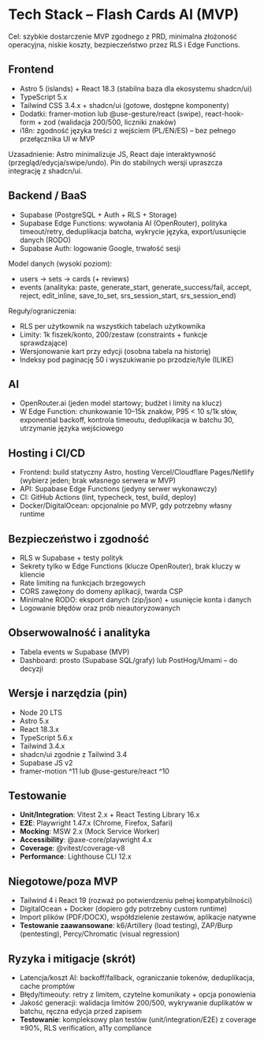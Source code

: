 # Tech Stack – Flash Cards AI (MVP)

Cel: szybkie dostarczenie MVP zgodnego z PRD, minimalna złożoność operacyjna, niskie koszty, bezpieczeństwo przez RLS i Edge Functions.

## Frontend
- Astro 5 (islands) + React 18.3 (stabilna baza dla ekosystemu shadcn/ui)
- TypeScript 5.x
- Tailwind CSS 3.4.x + shadcn/ui (gotowe, dostępne komponenty)
- Dodatki: framer-motion lub @use-gesture/react (swipe), react-hook-form + zod (walidacja 200/500, liczniki znaków)
- i18n: zgodność języka treści z wejściem (PL/EN/ES) – bez pełnego przełącznika UI w MVP

Uzasadnienie: Astro minimalizuje JS, React daje interaktywność (przegląd/edycja/swipe/undo). Pin do stabilnych wersji upraszcza integrację z shadcn/ui.

## Backend / BaaS
- Supabase (PostgreSQL + Auth + RLS + Storage)
- Supabase Edge Functions: wywołania AI (OpenRouter), polityka timeout/retry, deduplikacja batcha, wykrycie języka, export/usunięcie danych (RODO)
- Supabase Auth: logowanie Google, trwałość sesji

Model danych (wysoki poziom):
- users → sets → cards (+ reviews)
- events (analityka: paste, generate_start, generate_success/fail, accept, reject, edit_inline, save_to_set, srs_session_start, srs_session_end)

Reguły/ograniczenia:
- RLS per użytkownik na wszystkich tabelach użytkownika
- Limity: 1k fiszek/konto, 200/zestaw (constraints + funkcje sprawdzające)
- Wersjonowanie kart przy edycji (osobna tabela na historię)
- Indeksy pod paginację 50 i wyszukiwanie po przodzie/tyle (ILIKE)

## AI
- OpenRouter.ai (jeden model startowy; budżet i limity na klucz)
- W Edge Function: chunkowanie 10–15k znaków, P95 < 10 s/1k słów, exponential backoff, kontrola timeoutu, deduplikacja w batchu 30, utrzymanie języka wejściowego

## Hosting i CI/CD
- Frontend: build statyczny Astro, hosting Vercel/Cloudflare Pages/Netlify (wybierz jeden; brak własnego serwera w MVP)
- API: Supabase Edge Functions (jedyny serwer wykonawczy)
- CI: GitHub Actions (lint, typecheck, test, build, deploy)
- Docker/DigitalOcean: opcjonalnie po MVP, gdy potrzebny własny runtime

## Bezpieczeństwo i zgodność
- RLS w Supabase + testy polityk
- Sekrety tylko w Edge Functions (klucze OpenRouter), brak kluczy w kliencie
- Rate limiting na funkcjach brzegowych
- CORS zawężony do domeny aplikacji, twarda CSP
- Minimalne RODO: eksport danych (zip/json) + usunięcie konta i danych
- Logowanie błędów oraz prób nieautoryzowanych

## Obserwowalność i analityka
- Tabela events w Supabase (MVP)
- Dashboard: prosto (Supabase SQL/grafy) lub PostHog/Umami – do decyzji

## Wersje i narzędzia (pin)
- Node 20 LTS
- Astro 5.x
- React 18.3.x
- TypeScript 5.6.x
- Tailwind 3.4.x
- shadcn/ui zgodnie z Tailwind 3.4
- Supabase JS v2
- framer-motion ^11 lub @use-gesture/react ^10

## Testowanie
- **Unit/Integration**: Vitest 2.x + React Testing Library 16.x
- **E2E**: Playwright 1.47.x (Chrome, Firefox, Safari)
- **Mocking**: MSW 2.x (Mock Service Worker)
- **Accessibility**: @axe-core/playwright 4.x
- **Coverage**: @vitest/coverage-v8
- **Performance**: Lighthouse CLI 12.x

## Niegotowe/poza MVP
- Tailwind 4 i React 19 (rozważ po potwierdzeniu pełnej kompatybilności)
- DigitalOcean + Docker (dopiero gdy potrzebny custom runtime)
- Import plików (PDF/DOCX), współdzielenie zestawów, aplikacje natywne
- **Testowanie zaawansowane**: k6/Artillery (load testing), ZAP/Burp (pentesting), Percy/Chromatic (visual regression)

## Ryzyka i mitigacje (skrót)
- Latencja/koszt AI: backoff/fallback, ograniczanie tokenów, deduplikacja, cache promptów
- Błędy/timeouty: retry z limitem, czytelne komunikaty + opcja ponowienia
- Jakość generacji: walidacja limitów 200/500, wykrywanie duplikatów w batchu, ręczna edycja przed zapisem
- **Testowanie**: kompleksowy plan testów (unit/integration/E2E) z coverage ≥90%, RLS verification, a11y compliance


